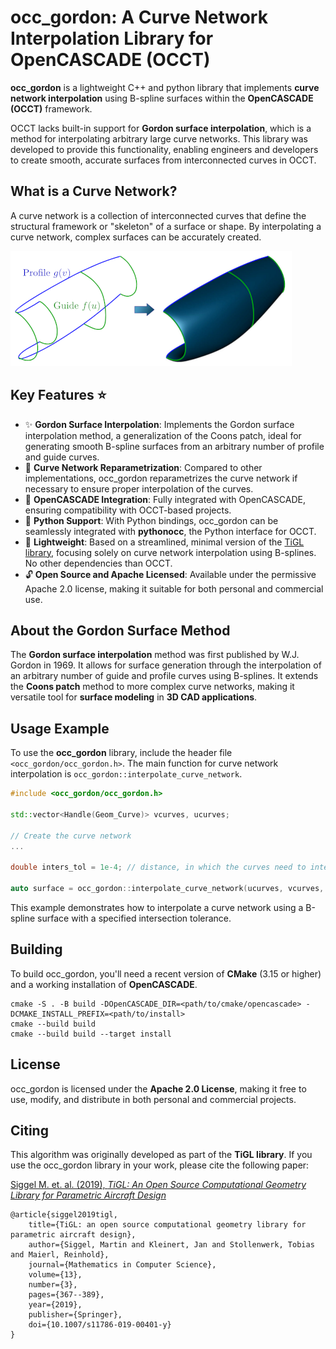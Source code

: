 # occ_gordon: A Curve Network Interpolation Library for OpenCASCADE (OCCT)

__occ_gordon__ is a lightweight C++ and python library that implements __curve network interpolation__ using B-spline surfaces within the __OpenCASCADE (OCCT)__ framework.

OCCT  lacks built-in support for __Gordon surface interpolation__, which is a method for interpolating arbitrary large curve networks. This library was developed to provide this functionality, enabling engineers and developers to create smooth, accurate surfaces from interconnected curves in OCCT.

## What is a Curve Network?

A curve network is a collection of interconnected curves that define the structural framework or "skeleton" of a surface or shape. By interpolating a curve network, complex surfaces can be accurately created.

![Principle of Curve Network Interpolation](docs/images/gordon-principle.png)

## Key Features ⭐

 - ✨ __Gordon Surface Interpolation__: Implements the Gordon surface interpolation method, a generalization of the Coons patch, ideal for generating smooth B-spline surfaces from an arbitrary number of profile and guide curves.
 - 🔧 __Curve Network Reparametrization__: Compared to other implementations, occ_gordon reparametrizes the curve network if necessary to ensure proper interpolation of the curves.
 - 🤝 __OpenCASCADE Integration__: Fully integrated with OpenCASCADE, ensuring compatibility with OCCT-based projects.
 - 🐍 __Python Support__: With Python bindings, occ_gordon can be seamlessly integrated with __pythonocc__, the Python interface for OCCT.
 - 🚀 __Lightweight__: Based on a streamlined, minimal version of the [TiGL library](https://github.com/DLR-SC/tigl), focusing solely on curve network interpolation using B-splines. No other dependencies than OCCT.
 - 🔓 __Open Source and Apache Licensed__: Available under the permissive Apache 2.0 license, making it suitable for both personal and commercial use.

## About the Gordon Surface Method

The __Gordon surface interpolation__ method was first published by W.J. Gordon in 1969. It allows for surface generation through the interpolation of an arbitrary number of guide and profile curves using B-splines. It extends the  __Coons patch__ method to more complex curve networks, making it versatile tool for __surface modeling__ in __3D CAD applications__.

## Usage Example

To use the __occ_gordon__ library, include the header file `<occ_gordon/occ_gordon.h>`. The main function for curve network interpolation is `occ_gordon::interpolate_curve_network`.

```cpp
#include <occ_gordon/occ_gordon.h>

std::vector<Handle(Geom_Curve)> vcurves, ucurves;

// Create the curve network
...

double inters_tol = 1e-4; // distance, in which the curves need to intersect

auto surface = occ_gordon::interpolate_curve_network(ucurves, vcurves, inters_tol);
```

This example demonstrates how to interpolate a curve network using a B-spline surface with a specified intersection tolerance.

## Building

To build occ_gordon, you'll need a recent version of __CMake__ (3.15 or higher) and a working installation of __OpenCASCADE__.

```
cmake -S . -B build -DOpenCASCADE_DIR=<path/to/cmake/opencascade> -DCMAKE_INSTALL_PREFIX=<path/to/install>
cmake --build build
cmake --build build --target install
```

## License

occ_gordon is licensed under the __Apache 2.0 License__, making it free to use, modify, and distribute in both personal and commercial projects.

## Citing

This algorithm was originally developed as part of the __TiGL library__.
If you use the occ_gordon library in your work, please cite the following paper:

[Siggel M. et. al. (2019), _TiGL: An Open Source Computational Geometry Library for Parametric Aircraft Design_](https://doi.org/10.1007/s11786-019-00401-y)

```
@article{siggel2019tigl,
	title={TiGL: an open source computational geometry library for parametric aircraft design},
	author={Siggel, Martin and Kleinert, Jan and Stollenwerk, Tobias and Maierl, Reinhold},
	journal={Mathematics in Computer Science},
	volume={13},
	number={3},
	pages={367--389},
	year={2019},
	publisher={Springer},
    doi={10.1007/s11786-019-00401-y}
}
```